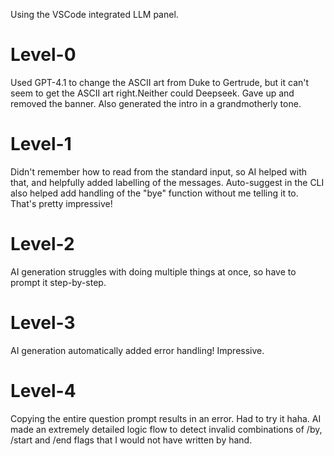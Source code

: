 Using the VSCode integrated LLM panel.

# Level-0
Used GPT-4.1 to change the ASCII art from Duke to Gertrude, but it can't seem to get the ASCII art right.Neither could Deepseek. Gave up and removed the banner. Also generated the intro in a grandmotherly tone.

# Level-1
Didn't remember how to read from the standard input, so AI helped with that, and helpfully added labelling of the messages. Auto-suggest in the CLI also helped add handling of the "bye" function without me telling it to. That's pretty impressive!

# Level-2
AI generation struggles with doing multiple things at once, so have to prompt it step-by-step.

# Level-3
AI generation automatically added error handling! Impressive.

# Level-4
Copying the entire question prompt results in an error. Had to try it haha.
AI made an extremely detailed logic flow to detect invalid combinations of /by, /start and /end flags that I would not have written by hand.

